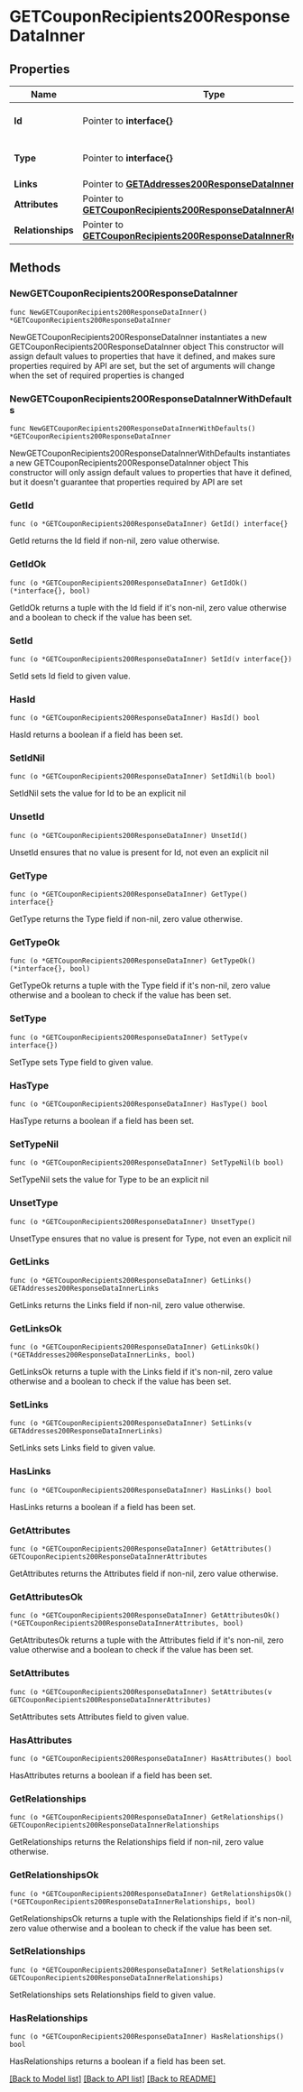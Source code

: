# GETCouponRecipients200ResponseDataInner

## Properties

Name | Type | Description | Notes
------------ | ------------- | ------------- | -------------
**Id** | Pointer to **interface{}** | The resource&#39;s id | [optional] 
**Type** | Pointer to **interface{}** | The resource&#39;s type | [optional] 
**Links** | Pointer to [**GETAddresses200ResponseDataInnerLinks**](GETAddresses200ResponseDataInnerLinks.md) |  | [optional] 
**Attributes** | Pointer to [**GETCouponRecipients200ResponseDataInnerAttributes**](GETCouponRecipients200ResponseDataInnerAttributes.md) |  | [optional] 
**Relationships** | Pointer to [**GETCouponRecipients200ResponseDataInnerRelationships**](GETCouponRecipients200ResponseDataInnerRelationships.md) |  | [optional] 

## Methods

### NewGETCouponRecipients200ResponseDataInner

`func NewGETCouponRecipients200ResponseDataInner() *GETCouponRecipients200ResponseDataInner`

NewGETCouponRecipients200ResponseDataInner instantiates a new GETCouponRecipients200ResponseDataInner object
This constructor will assign default values to properties that have it defined,
and makes sure properties required by API are set, but the set of arguments
will change when the set of required properties is changed

### NewGETCouponRecipients200ResponseDataInnerWithDefaults

`func NewGETCouponRecipients200ResponseDataInnerWithDefaults() *GETCouponRecipients200ResponseDataInner`

NewGETCouponRecipients200ResponseDataInnerWithDefaults instantiates a new GETCouponRecipients200ResponseDataInner object
This constructor will only assign default values to properties that have it defined,
but it doesn't guarantee that properties required by API are set

### GetId

`func (o *GETCouponRecipients200ResponseDataInner) GetId() interface{}`

GetId returns the Id field if non-nil, zero value otherwise.

### GetIdOk

`func (o *GETCouponRecipients200ResponseDataInner) GetIdOk() (*interface{}, bool)`

GetIdOk returns a tuple with the Id field if it's non-nil, zero value otherwise
and a boolean to check if the value has been set.

### SetId

`func (o *GETCouponRecipients200ResponseDataInner) SetId(v interface{})`

SetId sets Id field to given value.

### HasId

`func (o *GETCouponRecipients200ResponseDataInner) HasId() bool`

HasId returns a boolean if a field has been set.

### SetIdNil

`func (o *GETCouponRecipients200ResponseDataInner) SetIdNil(b bool)`

 SetIdNil sets the value for Id to be an explicit nil

### UnsetId
`func (o *GETCouponRecipients200ResponseDataInner) UnsetId()`

UnsetId ensures that no value is present for Id, not even an explicit nil
### GetType

`func (o *GETCouponRecipients200ResponseDataInner) GetType() interface{}`

GetType returns the Type field if non-nil, zero value otherwise.

### GetTypeOk

`func (o *GETCouponRecipients200ResponseDataInner) GetTypeOk() (*interface{}, bool)`

GetTypeOk returns a tuple with the Type field if it's non-nil, zero value otherwise
and a boolean to check if the value has been set.

### SetType

`func (o *GETCouponRecipients200ResponseDataInner) SetType(v interface{})`

SetType sets Type field to given value.

### HasType

`func (o *GETCouponRecipients200ResponseDataInner) HasType() bool`

HasType returns a boolean if a field has been set.

### SetTypeNil

`func (o *GETCouponRecipients200ResponseDataInner) SetTypeNil(b bool)`

 SetTypeNil sets the value for Type to be an explicit nil

### UnsetType
`func (o *GETCouponRecipients200ResponseDataInner) UnsetType()`

UnsetType ensures that no value is present for Type, not even an explicit nil
### GetLinks

`func (o *GETCouponRecipients200ResponseDataInner) GetLinks() GETAddresses200ResponseDataInnerLinks`

GetLinks returns the Links field if non-nil, zero value otherwise.

### GetLinksOk

`func (o *GETCouponRecipients200ResponseDataInner) GetLinksOk() (*GETAddresses200ResponseDataInnerLinks, bool)`

GetLinksOk returns a tuple with the Links field if it's non-nil, zero value otherwise
and a boolean to check if the value has been set.

### SetLinks

`func (o *GETCouponRecipients200ResponseDataInner) SetLinks(v GETAddresses200ResponseDataInnerLinks)`

SetLinks sets Links field to given value.

### HasLinks

`func (o *GETCouponRecipients200ResponseDataInner) HasLinks() bool`

HasLinks returns a boolean if a field has been set.

### GetAttributes

`func (o *GETCouponRecipients200ResponseDataInner) GetAttributes() GETCouponRecipients200ResponseDataInnerAttributes`

GetAttributes returns the Attributes field if non-nil, zero value otherwise.

### GetAttributesOk

`func (o *GETCouponRecipients200ResponseDataInner) GetAttributesOk() (*GETCouponRecipients200ResponseDataInnerAttributes, bool)`

GetAttributesOk returns a tuple with the Attributes field if it's non-nil, zero value otherwise
and a boolean to check if the value has been set.

### SetAttributes

`func (o *GETCouponRecipients200ResponseDataInner) SetAttributes(v GETCouponRecipients200ResponseDataInnerAttributes)`

SetAttributes sets Attributes field to given value.

### HasAttributes

`func (o *GETCouponRecipients200ResponseDataInner) HasAttributes() bool`

HasAttributes returns a boolean if a field has been set.

### GetRelationships

`func (o *GETCouponRecipients200ResponseDataInner) GetRelationships() GETCouponRecipients200ResponseDataInnerRelationships`

GetRelationships returns the Relationships field if non-nil, zero value otherwise.

### GetRelationshipsOk

`func (o *GETCouponRecipients200ResponseDataInner) GetRelationshipsOk() (*GETCouponRecipients200ResponseDataInnerRelationships, bool)`

GetRelationshipsOk returns a tuple with the Relationships field if it's non-nil, zero value otherwise
and a boolean to check if the value has been set.

### SetRelationships

`func (o *GETCouponRecipients200ResponseDataInner) SetRelationships(v GETCouponRecipients200ResponseDataInnerRelationships)`

SetRelationships sets Relationships field to given value.

### HasRelationships

`func (o *GETCouponRecipients200ResponseDataInner) HasRelationships() bool`

HasRelationships returns a boolean if a field has been set.


[[Back to Model list]](../README.md#documentation-for-models) [[Back to API list]](../README.md#documentation-for-api-endpoints) [[Back to README]](../README.md)


